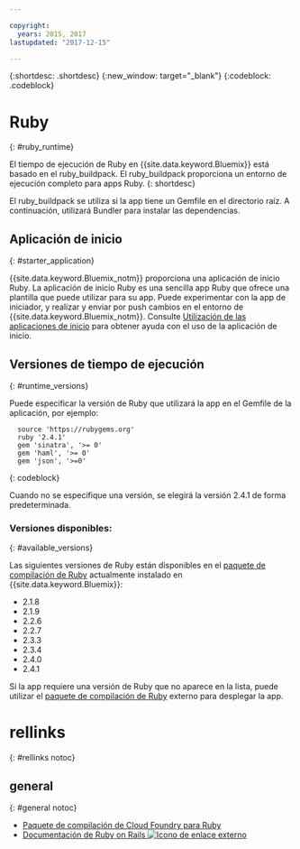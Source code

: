```yaml
---

copyright:
  years: 2015, 2017
lastupdated: "2017-12-15"

---
```


{:shortdesc: .shortdesc}
{:new_window: target="_blank"}
{:codeblock: .codeblock}

# Ruby
{: #ruby_runtime}

El tiempo de ejecución de Ruby en {{site.data.keyword.Bluemix}} está basado en el ruby_buildpack.
El ruby_buildpack proporciona un entorno de ejecución completo para apps Ruby.
{: shortdesc}

El ruby_buildpack se utiliza si la app tiene un Gemfile en el directorio raíz. A continuación, utilizará Bundler para instalar las dependencias.

## Aplicación de inicio
{: #starter_application}

{{site.data.keyword.Bluemix_notm}} proporciona una aplicación de inicio Ruby.  La aplicación de inicio Ruby es una sencilla app Ruby que ofrece una plantilla que puede utilizar para su app. Puede experimentar con la app de iniciador, y realizar y enviar por push cambios en el entorno de {{site.data.keyword.Bluemix_notm}}.  Consulte [Utilización de las aplicaciones de inicio](/docs/cfapps/starter_app_usage.html) para obtener ayuda con el uso de la aplicación de inicio.

## Versiones de tiempo de ejecución
{: #runtime_versions}

Puede especificar la versión de Ruby que utilizará la app en el Gemfile de la aplicación, por ejemplo:

```
  source 'https://rubygems.org'
  ruby '2.4.1'
  gem 'sinatra', '>= 0'
  gem 'haml', '>= 0'
  gem 'json', '>=0'
```
{: codeblock}

Cuando no se especifique una versión, se elegirá la versión 2.4.1 de forma predeterminada. 

### Versiones disponibles:
{: #available_versions}

Las siguientes versiones de Ruby están disponibles en el
[paquete de compilación de Ruby](https://github.com/cloudfoundry/ruby-buildpack/releases/tag/v1.6.34)
actualmente instalado en {{site.data.keyword.Bluemix}}:

* 2.1.8
* 2.1.9
* 2.2.6
* 2.2.7
* 2.3.3
* 2.3.4
* 2.4.0
* 2.4.1

Si la app requiere una versión de Ruby que no aparece en la lista,
puede utilizar el
[paquete de compilación de Ruby](https://github.com/cloudfoundry/ruby-buildpack) externo para
desplegar la app.

# rellinks
{: #rellinks notoc}
## general
{: #general notoc}
* [Paquete de compilación de Cloud Foundry para Ruby](https://github.com/cloudfoundry/cf-buildpack-ruby)
* [Documentación de Ruby on Rails ![Icono de enlace externo](../../icons/launch-glyph.svg "Icono de enlace externo")](http://api.rubyonrails.org/)
